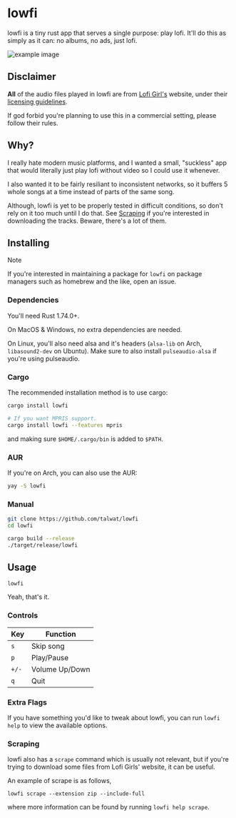 # lowfi

lowfi is a tiny rust app that serves a single purpose: play lofi.
It'll do this as simply as it can: no albums, no ads, just lofi.

![example image](media/example1.png)

## Disclaimer

**All** of the audio files played in lowfi are from [Lofi Girl's](https://lofigirl.com/) website,
under their [licensing guidelines](https://form.lofigirl.com/CommercialLicense).

If god forbid you're planning to use this in a commercial setting, please
follow their rules.

## Why?

I really hate modern music platforms, and I wanted a small, "suckless"
app that would literally just play lofi without video so I could use it
whenever.

I also wanted it to be fairly resiliant to inconsistent networks,
so it buffers 5 whole songs at a time instead of parts of the same song.

Although, lowfi is yet to be properly tested in difficult conditions,
so don't rely on it too much until I do that. See [Scraping](#scraping) if
you're interested in downloading the tracks. Beware, there's a lot of them.

## Installing

> [!NOTE]
>
> If you're interested in maintaining a package for `lowfi`
> on package managers such as homebrew and the like, open an issue.

### Dependencies

You'll need Rust 1.74.0+.

On MacOS & Windows, no extra dependencies are needed.

On Linux, you'll also need alsa and it's headers (`alsa-lib` on Arch,
`libasound2-dev` on Ubuntu). Make sure to also install `pulseaudio-alsa`
if you're using pulseaudio.

### Cargo

The recommended installation method is to use cargo:

```sh
cargo install lowfi

# If you want MPRIS support.
cargo install lowfi --features mpris
```

and making sure `$HOME/.cargo/bin` is added to `$PATH`.

### AUR

If you're on Arch, you can also use the AUR:

```sh
yay -S lowfi
```

### Manual

```sh
git clone https://github.com/talwat/lowfi
cd lowfi

cargo build --release
./target/release/lowfi
```

## Usage

`lowfi`

Yeah, that's it.

### Controls

| Key   | Function       |
|-------|----------------|
|  `s`  | Skip song      |
|  `p`  | Play/Pause     |
| `+/-` | Volume Up/Down |
|  `q`  | Quit           |

### Extra Flags

If you have something you'd like to tweak about lowfi, you can run `lowfi help`
to view the available options.

### Scraping

lowfi also has a `scrape` command which is usually not relevant, but
if you're trying to download some files from Lofi Girls' website,
it can be useful.

An example of scrape is as follows,

`lowfi scrape --extension zip --include-full`

where more information can be found by running `lowfi help scrape`.
